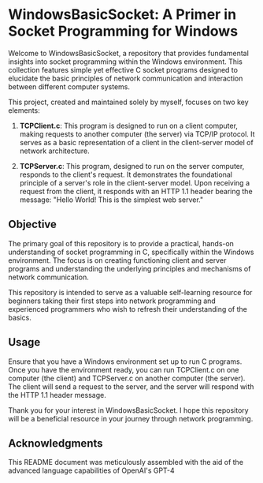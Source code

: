 # WindowsBasicSocket: A Primer in Socket Programming for Windows

Welcome to WindowsBasicSocket, a repository that provides fundamental insights into socket programming within the Windows environment. This collection features simple yet effective C socket programs designed to elucidate the basic principles of network communication and interaction between different computer systems.

This project, created and maintained solely by myself, focuses on two key elements:

1. **TCPClient.c**: This program is designed to run on a client computer, making requests to another computer (the server) via TCP/IP protocol. It serves as a basic representation of a client in the client-server model of network architecture.

2. **TCPServer.c**: This program, designed to run on the server computer, responds to the client's request. It demonstrates the foundational principle of a server's role in the client-server model. Upon receiving a request from the client, it responds with an HTTP 1.1 header bearing the message: "Hello World! This is the simplest web server."

## Objective

The primary goal of this repository is to provide a practical, hands-on understanding of socket programming in C, specifically within the Windows environment. The focus is on creating functioning client and server programs and understanding the underlying principles and mechanisms of network communication.

This repository is intended to serve as a valuable self-learning resource for beginners taking their first steps into network programming and experienced programmers who wish to refresh their understanding of the basics.

## Usage

Ensure that you have a Windows environment set up to run C programs. Once you have the environment ready, you can run TCPClient.c on one computer (the client) and TCPServer.c on another computer (the server). The client will send a request to the server, and the server will respond with the HTTP 1.1 header message.

Thank you for your interest in WindowsBasicSocket. I hope this repository will be a beneficial resource in your journey through network programming.

## Acknowledgments 
This README document was meticulously assembled with the aid of the advanced language capabilities of OpenAI's GPT-4
